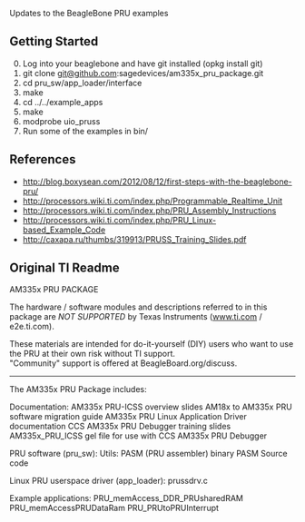 Updates to the BeagleBone PRU examples

Getting Started
---------------

0. Log into your beaglebone and have git installed (opkg install git)
1. git clone git@github.com:sagedevices/am335x_pru_package.git
2. cd pru_sw/app_loader/interface
3. make
4. cd ../../example_apps
5. make
6. modprobe uio_pruss
7. Run some of the examples in bin/

References
----------

* http://blog.boxysean.com/2012/08/12/first-steps-with-the-beaglebone-pru/
* http://processors.wiki.ti.com/index.php/Programmable_Realtime_Unit
* http://processors.wiki.ti.com/index.php/PRU_Assembly_Instructions
* http://processors.wiki.ti.com/index.php/PRU_Linux-based_Example_Code
* http://caxapa.ru/thumbs/319913/PRUSS_Training_Slides.pdf


Original TI Readme
-------------------------------------------------------------

AM335x PRU PACKAGE

The hardware / software modules and descriptions referred 
to in this package are *NOT SUPPORTED* by Texas Instruments 
(www.ti.com / e2e.ti.com). 

These materials are intended for do-it-yourself (DIY) users 
who want to use the PRU at their own risk without TI support.  
"Community" support is offered at BeagleBoard.org/discuss.
 

-------------------------------------------------------------

The AM335x PRU Package includes:

Documentation:
   AM335x PRU-ICSS overview slides
   AM18x to AM335x PRU software migration guide
   AM335x PRU Linux Application Driver documentation
   CCS AM335x PRU Debugger training slides
   AM335x_PRU_ICSS gel file for use with CCS AM335x PRU Debugger

PRU software (pru_sw):
   Utils:
      PASM (PRU assembler) binary
      PASM Source code

   Linux PRU userspace driver (app_loader):
      prussdrv.c

   Example applications:
      PRU_memAccess_DDR_PRUsharedRAM
      PRU_memAccessPRUDataRam
      PRU_PRUtoPRUInterrupt   
